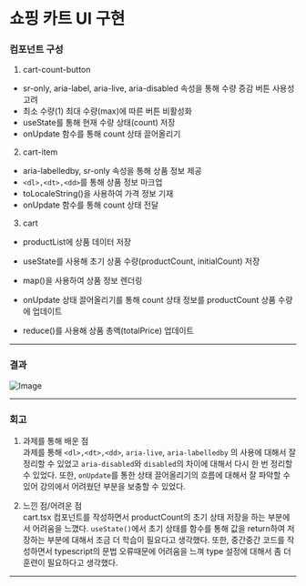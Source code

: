 # 쇼핑 카트 UI 구현

### 컴포넌트 구성

1. cart-count-button

- sr-only, aria-label, aria-live, aria-disabled 속성을 통해 수량 증감 버튼 사용성 고려
- 최소 수량(1) 최대 수량(max)에 따른 버튼 비활성화
- useState를 통해 현재 수량 상태(count) 저장
- onUpdate 함수를 통해 count 상태 끌어올리기

2. cart-item

- aria-labelledby, sr-only 속성을 통해 상품 정보 제공
- `<dl>,<dt>,<dd>`를 통해 상품 정보 마크업
- toLocaleString()을 사용하여 가격 정보 기재
- onUpdate 함수를 통해 count 상태 전달

3. cart

- productList에 상품 데이터 저장

- useState를 사용해 초기 상품 수량(productCount, initialCount) 저장
- map()을 사용하여 상품 정보 렌더링
- onUpdate 상태 끌어올리기를 통해 count 상태 정보를 productCount 상품 수량에 업데이트
- reduce()를 사용해 상품 총액(totalPrice) 업데이트

---

### 결과

![Image](https://github.com/user-attachments/assets/bd098799-4330-4630-9a4e-81f1513e4785)

---

### 회고

1. 과제를 통해 배운 점  
   과제를 통해 `<dl>,<dt>,<dd>`, `aria-live`, `aria-labelledby` 의 사용에 대해서 잘 정리할 수 있었고 `aria-disabled`와 `disabled`의 차이에 대해서 다시 한 번 정리할 수 있었다. 또한, `onUpdate`를 통한 상태 끌어올리기의 흐름에 대해서 잘 파악할 수 있어 강의에서 어려웠던 부분을 보충할 수 있었다.

2. 느낀 점/어려운 점  
   cart.tsx 컴포넌트를 작성하면서 productCount의 초기 상태 저장을 하는 부분에서 어려움을 느꼈다. `useState()`에서 초기 상태를 함수를 통해 값을 return하여 저장하는 부분에 대해서 조금 더 학습이 필요다고 생각했다. 또한, 중간중간 코드를 작성하면서 typescript의 문법 오류때문에 어려움을 느껴 type 설정에 대해서 좀 더 훈련이 필요하다고 생각했다.

---
